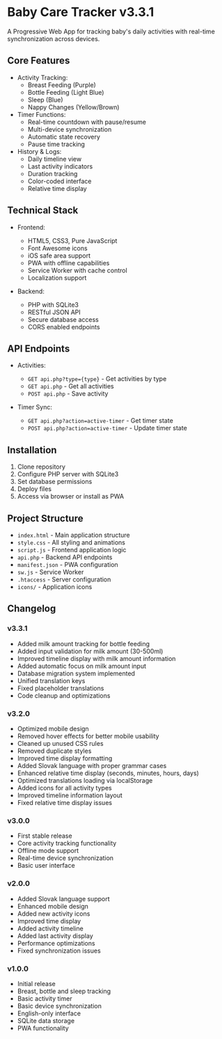 # Baby Care Tracker v3.3.1

A Progressive Web App for tracking baby's daily activities with real-time synchronization across devices.

## Core Features

- Activity Tracking:
  - Breast Feeding (Purple)
  - Bottle Feeding (Light Blue)
  - Sleep (Blue)
  - Nappy Changes (Yellow/Brown)
- Timer Functions:
  - Real-time countdown with pause/resume
  - Multi-device synchronization
  - Automatic state recovery
  - Pause time tracking
- History & Logs:
  - Daily timeline view
  - Last activity indicators
  - Duration tracking
  - Color-coded interface
  - Relative time display

## Technical Stack

- Frontend:
  - HTML5, CSS3, Pure JavaScript
  - Font Awesome icons
  - iOS safe area support
  - PWA with offline capabilities
  - Service Worker with cache control
  - Localization support

- Backend:
  - PHP with SQLite3
  - RESTful JSON API
  - Secure database access
  - CORS enabled endpoints

## API Endpoints

- Activities:
  - `GET api.php?type={type}` - Get activities by type
  - `GET api.php` - Get all activities
  - `POST api.php` - Save activity

- Timer Sync:
  - `GET api.php?action=active-timer` - Get timer state
  - `POST api.php?action=active-timer` - Update timer state

## Installation

1. Clone repository
2. Configure PHP server with SQLite3
3. Set database permissions
4. Deploy files
5. Access via browser or install as PWA

## Project Structure

- `index.html` - Main application structure
- `style.css` - All styling and animations
- `script.js` - Frontend application logic
- `api.php` - Backend API endpoints
- `manifest.json` - PWA configuration
- `sw.js` - Service Worker
- `.htaccess` - Server configuration
- `icons/` - Application icons

## Changelog

### v3.3.1
- Added milk amount tracking for bottle feeding
- Added input validation for milk amount (30-500ml)
- Improved timeline display with milk amount information
- Added automatic focus on milk amount input
- Database migration system implemented
- Unified translation keys
- Fixed placeholder translations
- Code cleanup and optimizations

### v3.2.0
- Optimized mobile design
- Removed hover effects for better mobile usability
- Cleaned up unused CSS rules
- Removed duplicate styles
- Improved time display formatting
- Added Slovak language with proper grammar cases
- Enhanced relative time display (seconds, minutes, hours, days)
- Optimized translations loading via localStorage
- Added icons for all activity types
- Improved timeline information layout
- Fixed relative time display issues

### v3.0.0
- First stable release
- Core activity tracking functionality
- Offline mode support
- Real-time device synchronization
- Basic user interface

### v2.0.0
- Added Slovak language support
- Enhanced mobile design
- Added new activity icons
- Improved time display
- Added activity timeline
- Added last activity display
- Performance optimizations
- Fixed synchronization issues

### v1.0.0
- Initial release
- Breast, bottle and sleep tracking
- Basic activity timer
- Basic device synchronization
- English-only interface
- SQLite data storage
- PWA functionality